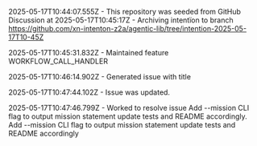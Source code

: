  2025-05-17T10:44:07.555Z - This repository was seeded from GitHub Discussion  at 
2025-05-17T10:45:17Z - Archiving intentïon to branch https://github.com/xn-intenton-z2a/agentic-lib/tree/intention-2025-05-17T10-45Z

2025-05-17T10:45:31.832Z - Maintained feature WORKFLOW_CALL_HANDLER

2025-05-17T10:46:14.902Z - Generated issue with title 

2025-05-17T10:47:44.102Z - Issue  was updated.

2025-05-17T10:47:46.799Z - Worked to resolve issue Add --mission CLI flag to output mission statement update tests and README accordingly. Add --mission CLI flag to output mission statement update tests and README accordingly

